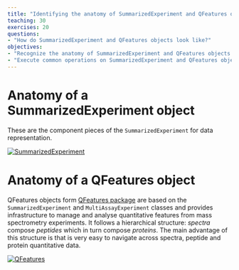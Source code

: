 ```yaml
---
title: "Identifying the anatomy of SummarizedExperiment and QFeatures objects"
teaching: 30
exercises: 20
questions:
- "How do SummarizedExperiment and QFeatures objects look like?"
objectives:
- "Recognize the anatomy of SummarizedExperiment and QFeatures objects."
- "Execute common operations on SummarizedExperiment and QFeatures objects."
---
```


# Anatomy of a SummarizedExperiment object
These are the component pieces of the `SummarizedExperiment` for data representation.

<a href="{{ page.root }}/fig/SE.png">
  <img src="{{ page.root }}/fig/SE.png" alt="SummarizedExperiment" />
</a>


# Anatomy of a QFeatures object
QFeatures objects form [QFeatures package](hhttp://www.bioconductor.org/packages/release/bioc/html/QFeatures.html) are based on the `SummarizedExperiment` and `MultiAssayExperiment` classes and provides infrastructure to manage and analyse quantitative features from mass spectrometry experiments. It follows a hierarchical structure: *spectra* compose  *peptides* which in turn compose *proteins*. The main advantage of this structure is that is very easy to  navigate across spectra, peptide and protein quantitative data.

<a href="{{ page.root }}/fig/SE.png">
  <img src="{{ page.root }}/fig/QF.png" alt="QFeatures" />
</a>
